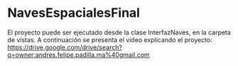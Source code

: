 # NavesEspacialesFinal

El proyecto puede ser ejecutado desde la clase InterfazNaves, en la carpeta de vistas. A continuación se presenta el video explicando el proyecto: https://drive.google.com/drive/search?q=owner:andres.felipe.padilla.ma%40gmail.com
